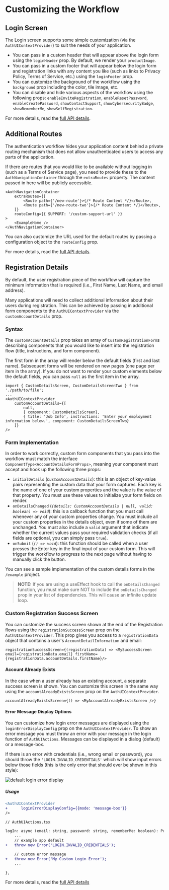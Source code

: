 # Customizing the Workflow

## Login Screen

The Login screen supports some simple customization (via the `AuthUIContextProvider`) to suit the needs of your application.

-   You can pass in a custom header that will appear above the login form using the `loginHeader` prop. By default, we render your `productImage`.
-   You can pass in a custom footer that will appear below the login form and registration links with any content you like (such as links to Privacy Policy, Terms of Service, etc.) using the `loginFooter` prop.
-   You can customize the background of the workflow using the `background` prop including the color, tile image, etc.
-   You can disable and hide various aspects of the workflow using the following props: `enableInviteRegistration`, `enableResetPassword`, `enableCreatePassword`, `showContactSupport`, `showCybersecurityBadge`, `showRememberMe`, `showSelfRegistration`.

For more details, read the [full API details](https://github.com/etn-ccis/blui-react-auth-shared/tree/master/docs/API.md).

## Additional Routes

The authentication workflow hides your application content behind a private routing mechanism that does not allow unauthenticated users to access any parts of the application.

If there are routes that you would like to be available without logging in (such as a Terms of Service page), you need to provide these to the `AuthNavigationContainer` through the `extraRoutes` property. The content passed in here will be publicly accessible.

```tsx
<AuthNavigationContainer
    extraRoutes={[
        <Route path={'/new-route'}>{/* Route Content */}</Route>,
        <Route path={'/new-route-two'}>{/* Route Content */}</Route>,
    ]}
    routeConfig={{ SUPPORT: '/custom-support-url' }}
>
    <ExampleHome />
</AuthNavigationContainer>
```

You can also customize the URL used for the default routes by passing a configuration object to the `routeConfig` prop.

For more details, read the [full API details](https://github.com/etn-ccis/blui-react-auth-shared/tree/master/docs/API.md).

## Registration Details

By default, the user registration piece of the workflow will capture the minimum information that is required (i.e., First Name, Last Name, and email address).

Many applications will need to collect additional information about their users during registration. This can be achieved by passing in additional form components to the `AuthUIContextProvider` via the `customAccountDetails` prop.

### Syntax

The `customAccountDetails` prop takes an array of `CustomRegistrationForm`s describing components that you would like to insert into the registration flow (title, instructions, and form component).

The first form in the array will render below the default fields (first and last name). Subsequent forms will be rendered on new pages (one page per item in the array). If you do not want to render your custom elements below the default fields, you can pass `null` as the first item in the array.

```tsx
import { CustomDetailsScreen, CustomDetailsScreenTwo } from './path/to/file';
...
<AuthUIContextProvider
    customAccountDetails={[
        null,
        { component: CustomDetailsScreen},
        { title: 'Job Info', instructions: 'Enter your employment information below.', component: CustomDetailsScreenTwo}
    ]}
/>
```

### Form Implementation

In order to work correctly, custom form components that you pass into the workflow must match the interface `ComponentType<AccountDetailsFormProps>`, meaning your component must accept and hook up the following three props:

-   `initialDetails` (_`CustomAccountDetails`_): this is an object of key-value pairs representing the custom data that your form captures. Each key is the name of one of your custom properties and the value is the value of that property. You must use these values to initialize your form fields on render.
-   `onDetailsChanged` (_`(details: CustomAccountDetails | null, valid: boolean) => void`_): this is a callback function that you must call whenever any of your custom properties change. You must include all your custom properties in the details object, even if some of them are unchanged. You must also include a `valid` argument that indicate whether the current values pass your required validation checks (if all fields are optional, you can simply pass `true`).
-   `onSubmit` (_`() => void`_): this function should be called when a user presses the Enter key in the final input of your custom form. This will trigger the workflow to progress to the next page without having to manually click the button.

You can see a sample implementation of the custom details forms in the `/example` project.

> **NOTE:** If you are using a useEffect hook to call the `onDetailsChanged` function, you must make sure NOT to include the `onDetailsChanged` prop in your list of dependencies. This will cause an infinite update loop.

### Custom Registration Success Screen

You can customize the success screen shown at the end of the Registration flows using the `registrationSuccessScreen` prop on the `AuthUIContextProvider`. This prop gives you access to a `registrationData` object that contains a user's `AccountDetailInformation` and email:

```tsx
registrationSuccessScreen={(registrationData) => <MySuccessScreen email={registrationData.email} firstName={registrationData.accountDetails.firstName}/>
```

#### Account Already Exists

In the case when a user already has an existing account, a separate success screen is shown. You can customize this screen in the same way using the `accountAlreadyExistsScreen` prop on the `AuthUIContextProvider`.

```tsx
accountAlreadyExistsScreen={() => <MyAccountAlreadyExistsScreen />}
```

#### Error Message Display Options

You can customize how login error messages are displayed using the `loginErrorDisplayConfig` prop on the `AuthUIContextProvider`. To show an error message you must throw an error with your message in the login function of `AuthUIActions`. Messages can be displayed in a dialog (default) or a message-box.

If there is an error with credentials (i.e., wrong email or password), you should throw the `'LOGIN.INVALID_CREDENTIALS'` which will show input errors below those fields (this is the only error that should ever be shown in this style):

![default login error display](https://raw.githubusercontent.com/etn-ccis/blui-react-workflows/master/login-workflow/media/default-login-error.png)

##### Usage

```diff
<AuthUIContextProvider
+      loginErrorDisplayConfig={{mode: 'message-box'}}
/>
```

```diff
// AuthUIActions.tsx

logIn: async (email: string, password: string, rememberMe: boolean): Promise<void> => {
    ...
    // example app default
+   throw new Error('LOGIN.INVALID_CREDENTIALS');

    // custom error message
+   throw new Error('My Custom Login Error');
    ...

},
```

For more details, read the [full API details](https://github.com/etn-ccis/blui-react-auth-shared/blob/master/docs/API.md#loginerrordisplayconfig)
